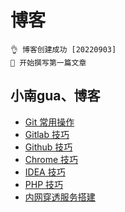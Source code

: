 # 博客

```
👌 博客创建成功 [20220903]
🌈 开始撰写第一篇文章
```



## 小南gua、博客

- [Git 常用操作](blog/20221028_Git.md)
- [Gitlab 技巧](blog/20221028_Gitlab.md)
- [Github 技巧](blog/20221029_Github.md)
- [Chrome 技巧](blog/20221101_Chrome.md)
- [IDEA 技巧](blog/20221102_IDEA.md)
- [PHP 技巧](blog/20230124_PHP.md)
- [内网穿透服务搭建](blog/20221213_Frp.md)

